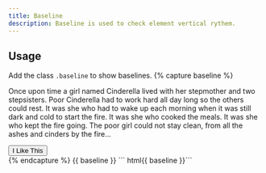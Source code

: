 ```yaml
---
title: Baseline
description: Baseline is used to check element vertical rythem.
---
```


## Usage
Add the class `.baseline` to show baselines.
{% capture baseline %}
<div class="baseline">
  <p>
    Once upon time a girl named Cinderella lived with her stepmother and two stepsisters.  Poor Cinderella had to work hard all day long so the others could rest. It was she who had to wake up each morning when it was still dark and cold to start the fire.  It was she who cooked the meals. It was she who kept the fire going. The poor girl could not stay clean, from all the ashes and cinders by the fire...
  </p>
  <button class="btn btn-primary my-small">I Like This</button>
</div>
{% endcapture %}
{{ baseline }}
``` html{{ baseline }}```